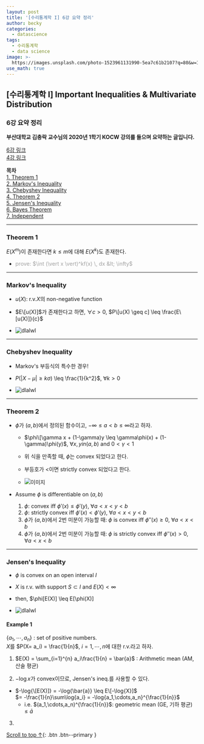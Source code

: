 ```yaml
---
layout: post
title: '[수리통계학 I] 6강 요약 정리'
author: becky
categories:
  - datascience
tags:
  - 수리통계학
  - data science
image: >-
  https://images.unsplash.com/photo-1523961131990-5ea7c61b2107?q=80&w=1974&auto=format&fit=crop&ixlib=rb-4.0.3&ixid=M3wxMjA3fDB8MHxwaG90by1wYWdlfHx8fGVufDB8fHx8fA%3D%3D
use_math: true
---
```


## [수리통계학 I] Important Inequalities & Multivariate Distribution  
### 6강 요약 정리  

**부산대학교 김충락 교수님의 2020년 1학기 KOCW 강의를 들으며 요약하는 글입니다.**  

[6강 링크](http://www.kocw.net/home/enrolment/enrolmentView.do?cid=7c789810ade43386&lid=82ee00e4daaee27b)  
[4강 링크](http://www.kocw.net/home/enrolment/enrolmentView.do?cid=7c789810ade43386&lid=8aec1210d15581cd)  


**목차**  
[1. Theorem 1](#theorem-1)  
[2. Markov's Inequality](#markov's-inequality)  
[3. Chebyshev Inequality](#chebyshev-inequality)  
[4. Theorem 2](#theorem-2)  
[5. Jensen's Inequality](#jensen-s-inequality)  
[6. Bayes Theorem](#bayes-theorem)  
[7. Independent](#independent)  

---  

### Theorem 1  

$E(X^m)$이 존재한다면 $k \leq m$에 대해 $E(X^k)$도 존재한다.  
  * <span style='color:#A2A2A2'> prove: $\int (\vert x \vert)^kf(x) \, dx &lt; \infty$ </span>  
  

---  

### Markov's Inequality  

* $u(X)$: r.v.$X$의 non-negative function  
* $E\[u(X)]$가 존재한다고 하면, $\forall c > 0$,  $P\[u(X) \geq c] \leq \frac{E\[u(X)]}{c}$  

* ![dlalwl](https://i.imgur.com/FSoWJBs.jpeg)  


---  

### Chebyshev Inequality  

* Markov's 부등식의 특수한 경우!  

* $P(\vert X-\mu \vert \geq k\sigma$) \leq \frac{1}{k^2}$,  $\forall k>0$  
* ![dlalwl](https://i.imgur.com/E1Utj2x.jpeg)  

---  

### Theorem 2  

* $\phi$가 $(a, b)$에서 정의된 함수이고, $-\infty \leq a < b \leq \infty$라고 하자.  
  + $\phi\[\gamma x + (1-\gamma)y \leq \gamma\phi(x) + (1-\gamma)\phi(y)$,  $\forall x, y in (a,b)$  and  $0<\gamma<1$  
  + 위 식을 만족할 때, $\phi$는 convex 되었다고 한다.  
  + 부등호가 $<$이면 strictly convex 되었다고 한다.  
  
  + ![이미지](https://i.imgur.com/oBH4xiZ.jpeg)  
  
  
* Assume $\phi$ is differentiable on $(a,b)$  
  1. $\phi$: convex iff $\phi'(x) \leq \phi'(y)$,  $\forall a<x<y<b$  
  2. $\phi$: strictly convex iff $\phi'(x) < \phi'(y)$,  $\forall a<x<y<b$  
  3. $\phi$가 $(a,b)$에서 2번 미분이 가능할 때: $\phi$ is convex iff $\phi''(x) \geq 0$,  $\forall a<x<b$  
  4. $\phi$가 $(a,b)$에서 2번 미분이 가능할 때: $\phi$ is strictly convex iff $\phi''(x) > 0$,  $\forall a<x<b$  
  
  
---  

### Jensen's Inequality  

* $\phi$ is convex on an open interval $I$  
* $X$ is r.v. with support $S \subset I$ and $E(X) < \infty$  
* then, $\phi\[E(X)] \leq E\[\phi(X)]  

* ![dlalwl](https://i.imgur.com/dCqRehN.jpeg)  


#### Example 1  

$\lbrace a_1, \cdots, a_n\rbrace$ : set of positive numbers.  
$X$를 $P(X= a_i) = \frac{1}{n}$,  $i=1,\cdots,n$에 대한 r.v.라고 하자.  

1. $E(X) = \sum_{i=1}^{n} a_i\frac{1}{n} = \bar{a}$ : Arithmetic mean (AM, 산술 평균)  

2. $-\log{x}$가 convex이므로, Jensen's ineq.를 사용할 수 있다.  
  + $-\log{\[E(X)]} = -\log{\bar{a}} \leq E\[-\log{X}]$  
  $= -\frac{1}{n}\sum\log{a_i} = -\log{a_1,\cdots,a_n}^{\frac{1}{n}}$  
    * i.e. $(a_1,\cdots,a_n)^{\frac{1}{n}}$: geometric mean (GE, 기하 평균) $\leq \bar{a}$

3.














[Scroll to top ↑](#){: .btn .btn--primary }
